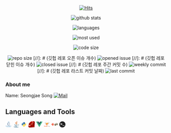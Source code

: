 <div align=center>

[![Hits](https://hits.seeyoufarm.com/api/count/incr/badge.svg?url=https://github.com/seongjaesong)](https://hits.seeyoufarm.com)

![github stats](https://github-readme-stats.vercel.app/api?username=SeongJaeSong&show_icons=true&hide_border=true)


![languages](https://img.shields.io/github/languages/count/seongjaesong/survive )


![most used](https://img.shields.io/github/languages/top/seongjaesong/survive)


![code size](https://img.shields.io/github/languages/code-size/seongjaesong/survive)


![repo size](https://img.shields.io/github/repo-size/seongjaesong/survive)
[//]: # (깃헙 레포 오픈 이슈 개수)
![opened issue](https://img.shields.io/github/issues/seongjaesong/survive)
[//]: # (깃헙 레포 닫힌 이슈 개수)
![closed issue](https://img.shields.io/github/issues-closed/seongjaesong/survive)
[//]: # (깃헙 레포 주간 커밋 수)
![weekly commit](https://img.shields.io/github/commit-activity/w/seongjaesong/survive)
[//]: # (깃헙 레포 라스트 커밋 날짜)
![last commit](https://img.shields.io/github/last-commit/seongjaesong/survive)
</div>

### About me

Name: Seongjae Song
[![Mail](https://img.shields.io/badge/Gmail-d14836?style=flat-square&logo=Gmail&logoColor=white&link=mailto:tjdkskgnal61@gmail.com)](mailto:tjdkskgnal61@gmail.com)


<h2>Languages and Tools</h2>

<code><img height="20" src="https://raw.githubusercontent.com/github/explore/80688e429a7d4ef2fca1e82350fe8e3517d3494d/topics/c/c.png"></code>
<code><img height="20" src="https://raw.githubusercontent.com/github/explore/80688e429a7d4ef2fca1e82350fe8e3517d3494d/topics/java/java.png"></code>
<code><img height="20" src="https://raw.githubusercontent.com/github/explore/80688e429a7d4ef2fca1e82350fe8e3517d3494d/topics/python/python.png"></code>
<code><img height="20" src="https://raw.githubusercontent.com/github/explore/80688e429a7d4ef2fca1e82350fe8e3517d3494d/topics/ruby/ruby.png"></code>
<code><img height="20" src="https://raw.githubusercontent.com/github/explore/80688e429a7d4ef2fca1e82350fe8e3517d3494d/topics/vue/vue.png"></code>
<code><img height="20" src="https://raw.githubusercontent.com/github/explore/80688e429a7d4ef2fca1e82350fe8e3517d3494d/topics/tensorflow/tensorflow.png"></code>
<code><img height="20" src="https://raw.githubusercontent.com/github/explore/80688e429a7d4ef2fca1e82350fe8e3517d3494d/topics/git/git.png"></code>
<code><img height="20" src="https://raw.githubusercontent.com/github/explore/80688e429a7d4ef2fca1e82350fe8e3517d3494d/topics/terminal/terminal.png"></code>


